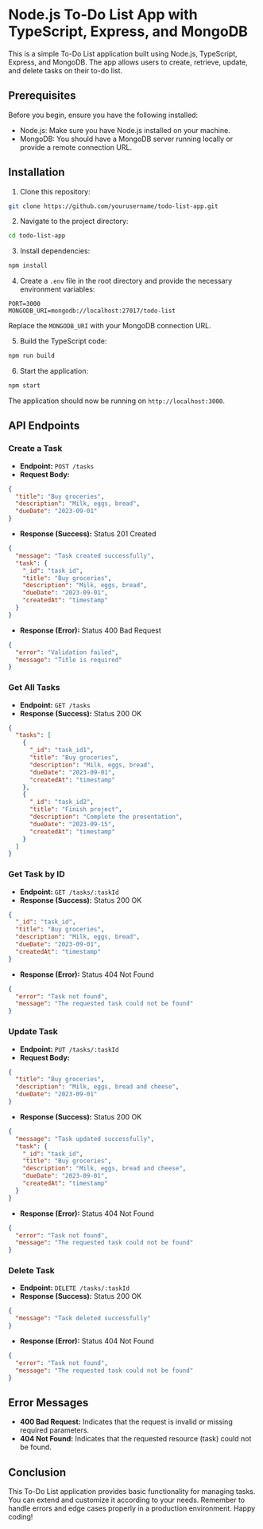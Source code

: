 <!-- WIP -->

# Node.js To-Do List App with TypeScript, Express, and MongoDB

This is a simple To-Do List application built using Node.js, TypeScript, Express, and MongoDB. The app allows users to create, retrieve, update, and delete tasks on their to-do list.

## Prerequisites

Before you begin, ensure you have the following installed:

- Node.js: Make sure you have Node.js installed on your machine.
- MongoDB: You should have a MongoDB server running locally or provide a remote connection URL.

## Installation

1. Clone this repository:

```bash
git clone https://github.com/yourusername/todo-list-app.git
```

2. Navigate to the project directory:

```bash
cd todo-list-app
```

3. Install dependencies:

```bash
npm install
```

4. Create a `.env` file in the root directory and provide the necessary environment variables:

```plaintext
PORT=3000
MONGODB_URI=mongodb://localhost:27017/todo-list
```

Replace the `MONGODB_URI` with your MongoDB connection URL.

5. Build the TypeScript code:

```bash
npm run build
```

6. Start the application:

```bash
npm start
```

The application should now be running on `http://localhost:3000`.

## API Endpoints

### Create a Task

- **Endpoint:** `POST /tasks`
- **Request Body:**

```json
{
  "title": "Buy groceries",
  "description": "Milk, eggs, bread",
  "dueDate": "2023-09-01"
}
```

- **Response (Success):** Status 201 Created

```json
{
  "message": "Task created successfully",
  "task": {
    "_id": "task_id",
    "title": "Buy groceries",
    "description": "Milk, eggs, bread",
    "dueDate": "2023-09-01",
    "createdAt": "timestamp"
  }
}
```

- **Response (Error):** Status 400 Bad Request

```json
{
  "error": "Validation failed",
  "message": "Title is required"
}
```

### Get All Tasks

- **Endpoint:** `GET /tasks`
- **Response (Success):** Status 200 OK

```json
{
  "tasks": [
    {
      "_id": "task_id1",
      "title": "Buy groceries",
      "description": "Milk, eggs, bread",
      "dueDate": "2023-09-01",
      "createdAt": "timestamp"
    },
    {
      "_id": "task_id2",
      "title": "Finish project",
      "description": "Complete the presentation",
      "dueDate": "2023-09-15",
      "createdAt": "timestamp"
    }
  ]
}
```

### Get Task by ID

- **Endpoint:** `GET /tasks/:taskId`
- **Response (Success):** Status 200 OK

```json
{
  "_id": "task_id",
  "title": "Buy groceries",
  "description": "Milk, eggs, bread",
  "dueDate": "2023-09-01",
  "createdAt": "timestamp"
}
```

- **Response (Error):** Status 404 Not Found

```json
{
  "error": "Task not found",
  "message": "The requested task could not be found"
}
```

### Update Task

- **Endpoint:** `PUT /tasks/:taskId`
- **Request Body:**

```json
{
  "title": "Buy groceries",
  "description": "Milk, eggs, bread and cheese",
  "dueDate": "2023-09-01"
}
```

- **Response (Success):** Status 200 OK

```json
{
  "message": "Task updated successfully",
  "task": {
    "_id": "task_id",
    "title": "Buy groceries",
    "description": "Milk, eggs, bread and cheese",
    "dueDate": "2023-09-01",
    "createdAt": "timestamp"
  }
}
```

- **Response (Error):** Status 404 Not Found

```json
{
  "error": "Task not found",
  "message": "The requested task could not be found"
}
```

### Delete Task

- **Endpoint:** `DELETE /tasks/:taskId`
- **Response (Success):** Status 200 OK

```json
{
  "message": "Task deleted successfully"
}
```

- **Response (Error):** Status 404 Not Found

```json
{
  "error": "Task not found",
  "message": "The requested task could not be found"
}
```

## Error Messages

- **400 Bad Request:** Indicates that the request is invalid or missing required parameters.
- **404 Not Found:** Indicates that the requested resource (task) could not be found.

## Conclusion

This To-Do List application provides basic functionality for managing tasks. You can extend and customize it according to your needs. Remember to handle errors and edge cases properly in a production environment. Happy coding!
